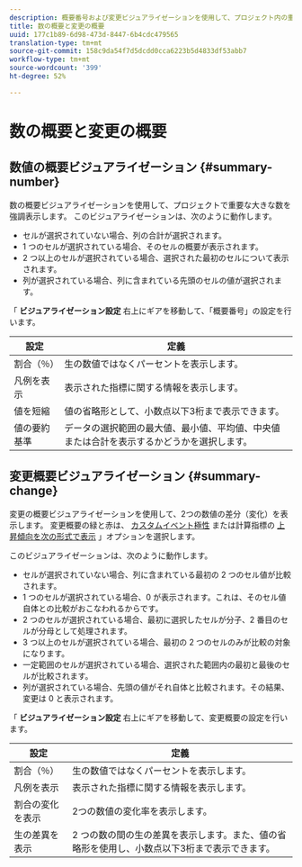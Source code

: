 ```yaml
---
description: 概要番号および変更ビジュアライゼーションを使用して、プロジェクト内の重要なデータポイントを表示します。
title: 数の概要と変更の概要
uuid: 177c1b89-6d98-473d-8447-6b4cdc479565
translation-type: tm+mt
source-git-commit: 158c9da54f7d5dcdd0cca6223b5d4833df53abb7
workflow-type: tm+mt
source-wordcount: '399'
ht-degree: 52%

---
```



# 数の概要と変更の概要

## 数値の概要ビジュアライゼーション {#summary-number}

数の概要ビジュアライゼーションを使用して、プロジェクトで重要な大きな数を強調表示します。 このビジュアライゼーションは、次のように動作します。

* セルが選択されていない場合、列の合計が選択されます。
* 1 つのセルが選択されている場合、そのセルの概要が表示されます。
* 2 つ以上のセルが選択されている場合、選択された最初のセルについて表示されます。
* 列が選択されている場合、列に含まれている先頭のセルの値が選択されます。

「 **ビジュアライゼーション設定** 右上にギアを移動して、「概要番号」の設定を行います。

| 設定 | 定義 |
|--- |--- |
| 割合（％） | 生の数値ではなくパーセントを表示します。 |
| 凡例を表示 | 表示された指標に関する情報を表示します。 |
| 値を短縮 | 値の省略形として、小数点以下3桁まで表示できます。 |
| 値の要約基準 | データの選択範囲の最大値、最小値、平均値、中央値または合計を表示するかどうかを選択します。 |

## 変更概要ビジュアライゼーション {#summary-change}

変更の概要ビジュアライゼーションを使用して、2つの数値の差分（変化）を表示します。 変更概要の緑と赤は、 [カスタムイベント極性](https://docs.adobe.com/content/help/ja-JP/analytics/admin/admin-tools/success-events/success-event.html) または計算指標の [上昇傾向を次の形式で表示](https://docs.adobe.com/content/help/ja-JP/analytics/components/calculated-metrics/calcmetric-workflow/cm-build-metrics.html) 」オプションを選択します。

このビジュアライゼーションは、次のように動作します。

* セルが選択されていない場合、列に含まれている最初の 2 つのセル値が比較されます。
* 1 つのセルが選択されている場合、0 が表示されます。これは、そのセル値自体との比較がおこなわれるからです。
* 2 つのセルが選択されている場合、最初に選択したセルが分子、2 番目のセルが分母として処理されます。
* 3 つ以上のセルが選択されている場合、最初の 2 つのセルのみが比較の対象になります。
* 一定範囲のセルが選択されている場合、選択された範囲内の最初と最後のセルが比較されます。
* 列が選択されている場合、先頭の値がそれ自体と比較されます。その結果、変更は 0 と表示されます。

「 **ビジュアライゼーション設定** 右上にギアを移動して、変更概要の設定を行います。

| 設定 | 定義 |
|--- |--- |
| 割合（％） | 生の数値ではなくパーセントを表示します。 |
| 凡例を表示 | 表示された指標に関する情報を表示します。 |
| 割合の変化を表示 | 2つの数値の変化率を表示します。 |
| 生の差異を表示 | 2 つの数の間の生の差異を表示します。また、値の省略形を使用し、小数点以下3桁まで表示できます。 |
